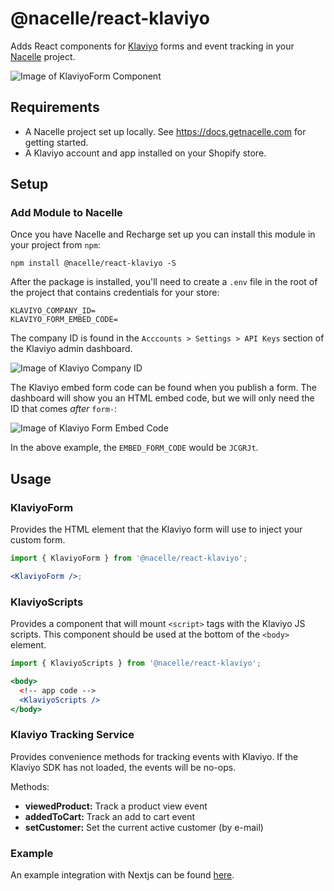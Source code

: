 # @nacelle/react-klaviyo

Adds React components for [Klaviyo](https://www.klaviyo.com/) forms and event tracking in your [Nacelle](https://getnacelle.com/) project.

![Image of KlaviyoForm Component](component.png)

## Requirements

- A Nacelle project set up locally. See https://docs.getnacelle.com for getting started.
- A Klaviyo account and app installed on your Shopify store.

## Setup

### Add Module to Nacelle

Once you have Nacelle and Recharge set up you can install this module in your project from `npm`:

```
npm install @nacelle/react-klaviyo -S
```

After the package is installed, you'll need to create a `.env` file in the root of the project that contains credentials for your store:

```
KLAVIYO_COMPANY_ID=
KLAVIYO_FORM_EMBED_CODE=
```

The company ID is found in the `Acccounts > Settings > API Keys` section of the Klaviyo admin dashboard.

![Image of Klaviyo Company ID](klaviyo-company-id.png)

The Klaviyo embed form code can be found when you publish a form. The dashboard will show you an HTML embed code, but we will only need the ID that comes _after_ `form-`:

![Image of Klaviyo Form Embed Code](klaviyo-embed-code.png)

In the above example, the `EMBED_FORM_CODE` would be `JCGRJt`.

## Usage

### KlaviyoForm

Provides the HTML element that the Klaviyo form will use to inject your custom form.

```jsx
import { KlaviyoForm } from '@nacelle/react-klaviyo';

<KlaviyoForm />;
```

### KlaviyoScripts

Provides a component that will mount `<script>` tags with the Klaviyo JS scripts. This component should be used at the bottom of the `<body>` element.

```jsx
import { KlaviyoScripts } from '@nacelle/react-klaviyo';

<body>
  <!-- app code -->
  <KlaviyoScripts />
</body>
```

### Klaviyo Tracking Service

Provides convenience methods for tracking events with Klaviyo. If the Klaviyo SDK has not loaded, the events will be no-ops.

Methods:

- **viewedProduct:** Track a product view event
- **addedToCart:** Track an add to cart event
- **setCustomer:** Set the current active customer (by e-mail)

### Example

An example integration with Nextjs can be found [here](https://github.com/getnacelle/nacelle-react/tree/master/examples/withKlaviyo).
